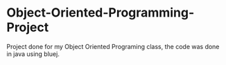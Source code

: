 # Object-Oriented-Programming-Project
Project done for my Object Oriented Programing class, the code was done in java using bluej.
